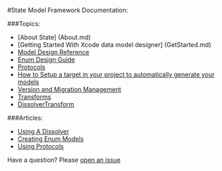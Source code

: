 #State Model Framework Documentation:

###Topics:
- [About State] (About.md)
- [Getting Started With Xcode data model designer] (GetStarted.md)
- [Model Design Reference](Reference.md)
- [Enum Design Guide](Enums.md)
- [Protocols](Protocols.md)
- [How to Setup a target in your project to automatically generate your models](Setup.md)
- [Version and Migration Management](Versioning.md)
- [Transforms](Transformables.md)
- [DissolverTransform](DissolverTransform.md)

###Articles:
- [Using A Dissolver](UsingADissolver.md)
- [Creating Enum Models](CreatingEnumModels.md)
- [Using Protocols](UsingProtocols.md)

Have a question? Please [open an issue](https://github.com/STLabs/State/issues/new)
